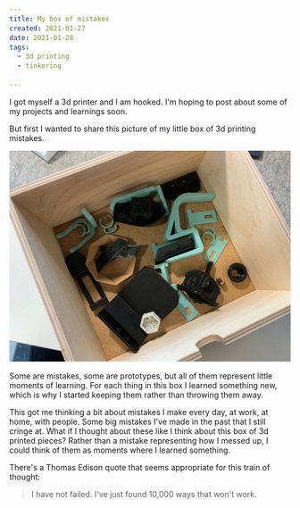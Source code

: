 ```yaml
---
title: My box of mistakes
created: 2021-01-27
date: 2021-01-28
tags:
  - 3d printing
  - tinkering

---
```


I got myself a 3d printer and I am hooked. I'm hoping to post about some of my projects and learnings soon.

But first I wanted to share this picture of my little box of 3d printing mistakes.

<!-- excerpt -->

![Wooden box with various incomplete 3d printed objects](IMG_8298.jpeg)

Some are mistakes, some are prototypes, but all of them represent little moments of learning. For each thing in this box I learned something new, which is why I started keeping them rather than throwing them away.

This got me thinking a bit about mistakes I make every day, at work, at home, with people. Some big mistakes I've made in the past that I still cringe at. What if I thought about these like I think about this box of 3d printed pieces? Rather than a mistake representing how I messed up, I could think of them as moments where I learned something.

There's a Thomas Edison quote that seems appropriate for this train of thought:

> I have not failed. I've just found 10,000 ways that won't work.
